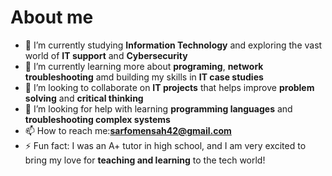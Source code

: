 # About me



- 🔭 I’m currently studying **Information Technology** and exploring the vast world of **IT support** and **Cybersecurity**
- 🌱 I’m currently learning more about **programing**, **network troubleshooting** amd building my skills in **IT case studies**
- 👯 I’m looking to collaborate on **IT projects** that helps improve **problem solving** and **critical thinking**
- 🤔 I’m looking for help with learning **programming languages** and **troubleshooting complex systems**
- 📫 How to reach me:**sarfomensah42@gmail.com**
- ⚡ Fun fact: I was an A+ tutor in high school, and I am very excited to bring my love for **teaching and learning** to the tech world!

